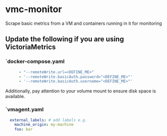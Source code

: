 # vmc-monitor
Scrape basic metrics from a VM and containers running in it for monitoring

## Update the following if you are using VictoriaMetrics

### `docker-compose.yaml
```yaml
      - "--remoteWrite.url=<DEFINE_ME>"
      - '--remoteWrite.basicAuth.password="<DEFINE_ME>"'
      - '--remoteWrite.basicAuth.username="<DEFINE_ME>"'
```

Additionally, pay attention to your volume mount to ensure disk space is available.

### `vmagent.yaml
```yaml
  external_labels: # add labels e.g.
    machine_origin: my-machine
    foo: bar
```
